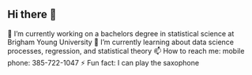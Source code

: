 ## Hi there 👋

<!--
**Schneeman71/Schneeman71** is a ✨ _special_ ✨ repository because its `README.md` (this file) appears on your GitHub profile.

Here are some ideas to get you started:-->

🔭 I’m currently working on a bachelors degree in statistical science at Brigham Young University
🌱 I’m currently learning about data science processes, regression, and statistical theory
📫 How to reach me: mobile phone: 385-722-1047
⚡ Fun fact: I can play the saxophone

